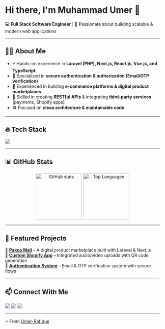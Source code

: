 # Hi there, I'm Muhammad Umer 👋  

💻 **Full Stack Software Engineer** | 🚀 Passionate about building scalable & modern web applications  

---

## 👨‍💻 About Me  
- ⚡ Hands-on experience in **Laravel (PHP), Next.js, React.js, Vue.js, and TypeScript**  
- 🔐 Specialized in **secure authentication & authorization (Email/OTP verification)**  
- 🛒 Experienced in building **e-commerce platforms & digital product marketplaces**  
- 📡 Skilled in creating **RESTful APIs** & integrating **third-party services** (payments, Shopify apps)  
- 🛠️ Focused on **clean architecture & maintainable code**  

---

## 🔥 Tech Stack  
<p align="left">
  <img src="https://skillicons.dev/icons?i=laravel,php,react,next,vue,ts,js,html,css,tailwind,git,mysql,postgresql" />
</p>  

---

## 📊 GitHub Stats  
<p align="center">
  <img src="https://github-readme-stats.vercel.app/api?username=Umer-Rafique&show_icons=true&theme=radical" alt="GitHub stats" height="150"/>
  <img src="https://github-readme-stats.vercel.app/api/top-langs/?username=Umer-Rafique&layout=compact&theme=radical" alt="Top Languages" height="150"/>
</p>  

---

## 🚀 Featured Projects  
🔹 [**Pakoo Mall**](#) – A digital product marketplace built with Laravel & Next.js  
🔹 [**Custom Shopify App**](#) – Integrated audio/video uploads with QR code generation  
🔹 [**Authentication System**](#) – Email & OTP verification system with secure flows  

---

## 📫 Connect With Me  
<p align="left">
  <a href="https://www.linkedin.com/in/umer-rafique" target="_blank"><img src="https://skillicons.dev/icons?i=linkedin" /></a>
  <a href="mailto:youremail@gmail.com" target="_blank"><img src="https://skillicons.dev/icons?i=gmail" /></a>
  <a href="https://yourportfolio.com" target="_blank"><img src="https://skillicons.dev/icons?i=wordpress" /></a>
</p>  

---

⭐️ From [Umer-Rafique](https://github.com/Umer-Rafique)  
